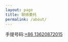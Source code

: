 ```yaml
---
layout: page
title: 联络委托
permalink: /about/
---
```


手提号码:[+86 13620872015]

[+86 13620872015]: tel:13620872015
